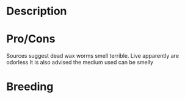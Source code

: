 # Description 

# Pro/Cons

Sources suggest dead wax worms smell terrible. Live apparently are odorless 
It is also advised the medium used can be smelly

# Breeding
